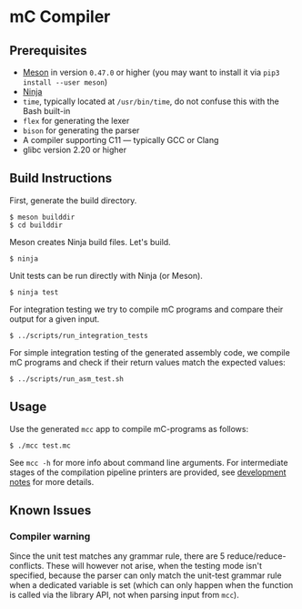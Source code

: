 # mC Compiler

## Prerequisites

- [Meson](http://mesonbuild.com/) in version `0.47.0` or higher
  (you may want to install it via `pip3 install --user meson`)
- [Ninja](https://ninja-build.org/)
- `time`, typically located at `/usr/bin/time`, do not confuse this with the Bash built-in
- `flex` for generating the lexer
- `bison` for generating the parser
- A compiler supporting C11 — typically GCC or Clang
- glibc version 2.20 or higher

## Build Instructions

First, generate the build directory.

    $ meson builddir
    $ cd builddir

Meson creates Ninja build files.
Let's build.

    $ ninja

Unit tests can be run directly with Ninja (or Meson).

    $ ninja test

For integration testing we try to compile mC programs and compare their output for a given input.

    $ ../scripts/run_integration_tests

For simple integration testing of the generated assembly code, we compile mC programs and check if their return values
match the expected values:

    $ ../scripts/run_asm_test.sh

## Usage

Use the generated `mcc` app to compile mC-programs as follows:

    $ ./mcc test.mc

See `mcc -h` for more info about command line arguments.
For intermediate stages of the compilation pipeline printers are provided, see [development
notes](docs/development_notes.md) for more details.

## Known Issues

### Compiler warning 

Since the unit test matches any grammar rule, there are 5 reduce/reduce-conflicts. These will however not arise, when 
the testing mode isn't specified, because the parser can only match the unit-test grammar rule when a dedicated variable
is set (which can only happen when the function is called via the library API, not when parsing input from `mcc`).

